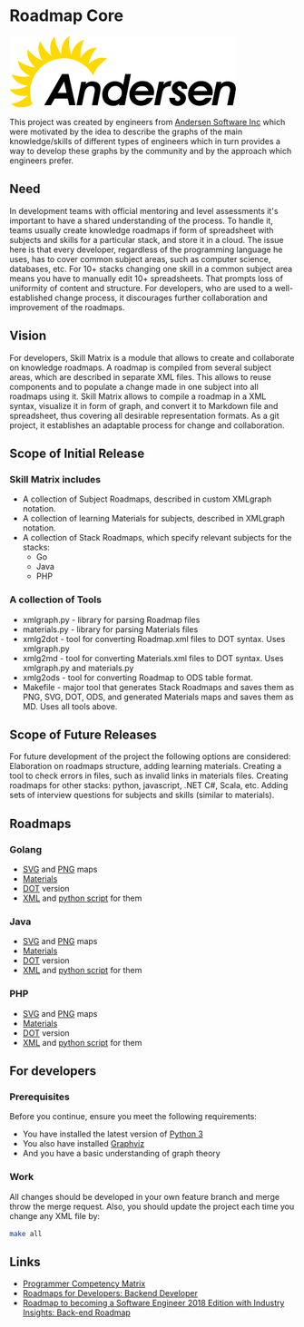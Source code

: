 # Roadmap Core

![Andersen Logo](logo.png)

This project was created by engineers from [Andersen Software Inc](https://andersenlab.com/)
which were motivated by the idea to describe the graphs of the main knowledge/skills
of different types of engineers which in turn provides a way to develop these graphs
by the community and by the approach which engineers prefer.

## Need
In development teams with official mentoring and level assessments it's important to have a shared understanding of the process. To handle it, teams usually create knowledge roadmaps if form of spreadsheet with subjects and skills for a particular stack, and store it in a cloud.
The issue here is that every developer, regardless of the programming language he uses, has to cover common subject areas, such as computer science, databases, etc. For 10+ stacks changing one skill in a common subject area means you have to manually edit 10+ spreadsheets. That prompts loss of uniformity of content and structure. For developers, who are used to a well-established change process, it discourages further collaboration and improvement of the roadmaps.

## Vision
For developers, Skill Matrix is a module that allows to create and collaborate on knowledge roadmaps. A roadmap is compiled from several subject areas, which are described in separate XML files. This allows to reuse components and to populate a change made in one subject into all roadmaps using it.
Skill Matrix allows to compile a roadmap in a XML syntax, visualize it in form of graph, and convert it to Markdown file and spreadsheet, thus covering all desirable representation formats. As a git project, it establishes an adaptable process for change and collaboration.

## Scope of Initial Release

### Skill Matrix includes
- A collection of Subject Roadmaps, described in custom XMLgraph notation.
- A collection of learning Materials for subjects, described in XMLgraph notation.
- A collection of Stack Roadmaps, which specify relevant subjects for the stacks:
    - Go
    - Java
    - PHP

### A collection of Tools
- xmlgraph.py - library for parsing Roadmap files
- materials.py - library for parsing Materials files
- xmlg2dot  - tool for converting Roadmap.xml files to DOT syntax. Uses xmlgraph.py
- xmlg2md - tool for converting Materials.xml files to DOT syntax. Uses xmlgraph.py and materials.py
- xmlg2ods - tool for converting Roadmap to ODS table format.
- Makefile - major tool that generates Stack Roadmaps and saves them as PNG, SVG, DOT, ODS, and generated Materials maps and saves them as MD. Uses all tools above.

## Scope of Future Releases
For future development of the project the following options are considered:
Elaboration on roadmaps structure, adding learning materials.
Creating a tool to check errors in files, such as invalid links in materials files.
Creating roadmaps for other stacks: python, javascript, .NET C#, Scala, etc.
Adding sets of interview questions for subjects and skills (similar to materials).

## Roadmaps
### Golang
- [SVG](stacks/go/data/roadmap.svg) and [PNG](stacks/go/data/roadmap.png) maps
- [Materials](stacks/go/data/roadmap.md)
- [DOT](stacks/go/data/roadmap.dot) version
- [XML](stacks/go/roadmap.xml) and [python script](roadmap/tools/xmlgraph.py) for them

### Java
- [SVG](stacks/java/data/roadmap.svg) and [PNG](stacks/java/data/roadmap.png) maps
- [Materials](stacks/java/data/roadmap.md)
- [DOT](stacks/java/data/roadmap.dot) version
- [XML](stacks/java/roadmap.xml) and [python script](roadmap/tools/xmlgraph.py) for them

### PHP
- [SVG](stacks/php/data/roadmap.svg) and [PNG](stacks/php/data/roadmap.png) maps
- [Materials](stacks/php/data/roadmap.md)
- [DOT](stacks/php/data/roadmap.dot) version
- [XML](stacks/php/roadmap.xml) and [python script](roadmap/tools/xmlgraph.py) for them

## For developers

### Prerequisites
Before you continue, ensure you meet the following requirements:
* You have installed the latest version of [Python 3](https://www.python.org/downloads/)
* You also have installed [Graphviz](https://www.graphviz.org/download/)
* And you have a basic understanding of graph theory

### Work
All changes should be developed in your own feature branch and merge throw the merge request.
Also, you should update the project each time you change any XML file by:
```bash
make all
```

## Links
- [Programmer Competency Matrix](http://sijinjoseph.com/programmer-competency-matrix/)
- [Roadmaps for Developers: Backend Developer](https://roadmap.sh/backend)
- [Roadmap to becoming a Software Engineer 2018 Edition with Industry Insights: Back-end Roadmap](https://github.com/fauzanbaig/software-engineer-roadmap#-back-end-roadmap)
